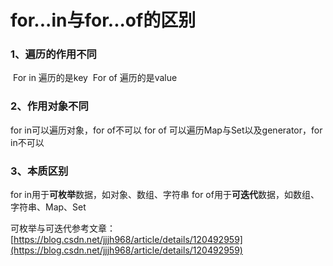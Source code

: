 # for...in与for...of的区别

### 1、遍历的作用不同

​	For in 遍历的是key
​	For of 遍历的是value

### 2、作用对象不同

for in可以遍历对象，for of不可以
for of 可以遍历Map与Set以及generator，for in不可以

### 3、本质区别

for in用于**可枚举**数据，如对象、数组、字符串
for of用于**可迭代**数据，如数组、字符串、Map、Set 

可枚举与可迭代参考文章：[https://blog.csdn.net/jjjh968/article/details/120492959](https://blog.csdn.net/jjjh968/article/details/120492959)
